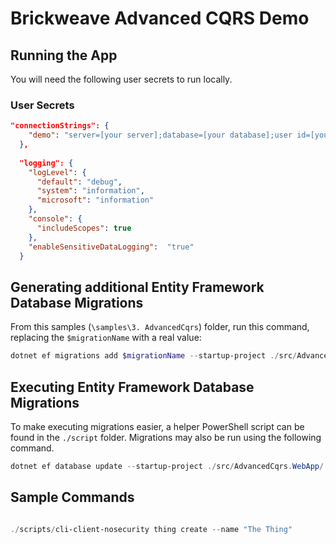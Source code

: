# Brickweave Advanced CQRS Demo

## Running the App

You will need the following user secrets to run locally.

### User Secrets

```json
"connectionStrings": {
    "demo": "server=[your server];database=[your database];user id=[your user];password=[your password];MultipleActiveResultSets=True;",
  },
    
  "logging": {
    "logLevel": {
      "default": "debug",
      "system": "information",
      "microsoft": "information"
    },
    "console": {
      "includeScopes": true
    },
    "enableSensitiveDataLogging":  "true"
  }
```

## Generating additional Entity Framework Database Migrations

From this samples (`\samples\3. AdvancedCqrs`) folder, run this command, replacing the `$migrationName` with a real value:

```powershell
dotnet ef migrations add $migrationName --startup-project ./src/AdvancedCqrs.WebApp/ --project ./src/AdvancedCqrs.SqlServer/
```

## Executing Entity Framework Database Migrations

To make executing migrations easier, a helper PowerShell script can be found in the `./script` folder. Migrations may also be run using the following command.

```powershell
dotnet ef database update --startup-project ./src/AdvancedCqrs.WebApp/ --project ./src/AdvancedCqrs.SqlServer/
```

## Sample Commands

```powershell

./scripts/cli-client-nosecurity thing create --name "The Thing"

```
